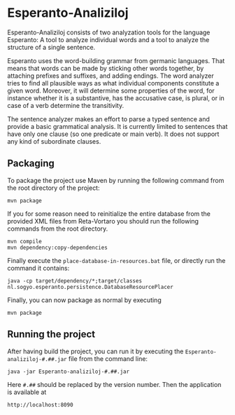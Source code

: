 # Esperanto-Analiziloj

Esperanto-Analiziloj consists of two analyzation tools for the language Esperanto: A tool to analyze individual words and a tool to analyze the structure of a single sentence.

Esperanto uses the word-building grammar from germanic languages. That means that words can be made by sticking other words together, by attaching prefixes and suffixes, and adding endings. The word analyzer tries to find all plausible ways as what individual components constitute a given word. Moreover, it will determine some properties of the word, for instance whether it is a substantive, has the accusative case, is plural, or in case of a verb determine the transitivity.

The sentence analyzer makes an effort to parse a typed sentence and provide a basic grammatical analysis. It is currently limited to sentences that have only one clause (so one predicate or main verb). It does not support any kind of subordinate clauses.

## Packaging
To package the project use Maven by running the following command from the root directory of the project:
```
mvn package
```
If you for some reason need to reinitialize the entire database from the provided XML files from Reta-Vortaro you should run the following commands from the root directory.
```
mvn compile
mvn dependency:copy-dependencies
```
Finally execute the `place-database-in-resources.bat` file, or directly run the command it contains:
```
java -cp target/dependency/*;target/classes nl.sogyo.esperanto.persistence.DatabaseResourcePlacer
```
Finally, you can now package as normal by executing
```
mvn package
```

## Running the project
After having build the project, you can run it by executing the `Esperanto-analiziloj-#.##.jar` file from the command line:
```
java -jar Esperanto-analiziloj-#.##.jar
```
Here `#.##` should be replaced by the version number. Then the application is available at
```
http://localhost:8090
```